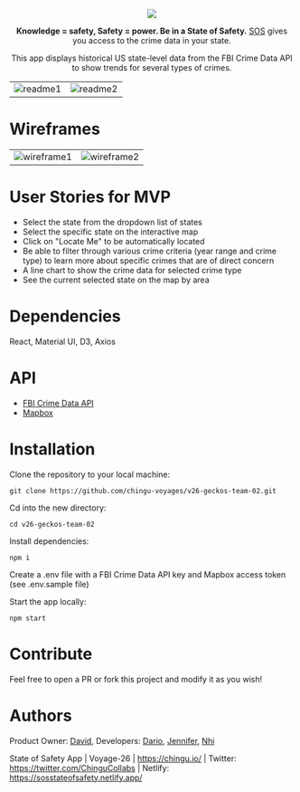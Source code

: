 
<p align="center">
  <img src="./public/logo_readme.png">
</p>

<p align="center">
  <span style="font-weight: bold">Knowledge = safety, Safety = power. Be in a State of Safety.</span>
  <a href="https://sosstateofsafety.netlify.app/" target="_blank">SOS</a> gives you access to the crime data in your state.
</p>

<p align="center">
  This app displays historical US state-level data from the FBI Crime Data API to show trends for several types of crimes.
</p>

<table>
  <tr>
      <td vlign="center">
        <img src="public/readme1.png" alt="readme1">
      </td>
      <td vlign="center">
        <img src="public/readme2.png" alt="readme2">
      </td>
    </tr>
</table>

# Wireframes
<table>
  <tr>
      <td vlign="center">
        <img src="public/wireframe1.png" alt="wireframe1">
      </td>
      <td vlign="center">
        <img src="public/wireframe2.png" alt="wireframe2">
      </td>
    </tr>
</table>

# User Stories for MVP
- Select the state from the dropdown list of states
- Select the specific state on the interactive map
- Click on "Locate Me" to be automatically located
- Be able to filter through various crime criteria (year range and crime type) to learn more about specific crimes that are of direct concern
- A line chart to show the crime data for selected crime type
- See the current selected state on the map by area

# Dependencies
React, Material UI, D3, Axios

# API
- [FBI Crime Data API](https://cde.ucr.cjis.gov/LATEST/webapp/#/pages/docApi)
- [Mapbox](https://www.mapbox.com/)

# Installation
Clone the repository to your local machine:

```
git clone https://github.com/chingu-voyages/v26-geckos-team-02.git
```

Cd into the new directory:

```
cd v26-geckos-team-02
```

Install dependencies:

```
npm i
```

Create a .env file with a FBI Crime Data API key and Mapbox access token (see .env.sample file)

Start the app locally:

```
npm start
```
# Contribute
Feel free to open a PR or fork this project and modify it as you wish!
# Authors
Product Owner: [David](), Developers: [Dario](https://github.com/theborgh), [Jennifer](https://github.com/spicysos), [Nhi](https://github.com/nhi-ngo)

State of Safety App | Voyage-26 | https://chingu.io/ | Twitter: https://twitter.com/ChinguCollabs | Netlify: https://sosstateofsafety.netlify.app/
